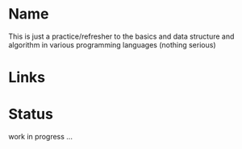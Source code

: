 # Name

This is just a practice/refresher to the basics and data structure and algorithm in various programming languages (nothing serious)

# Links

# Status

work in progress ...
